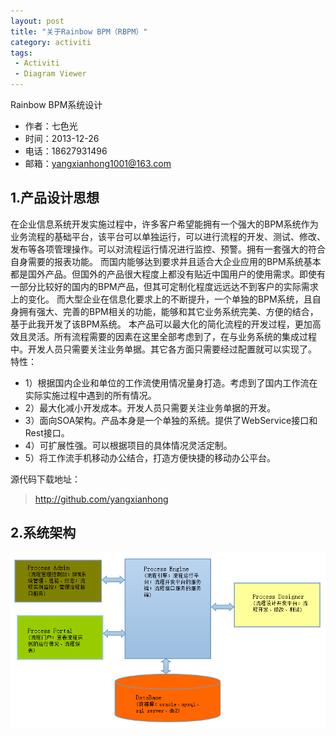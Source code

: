 ```yaml
---
layout: post
title: "关于Rainbow BPM（RBPM）"
category: activiti
tags: 
 - Activiti
 - Diagram Viewer
---
```

Rainbow BPM系统设计

* 作者：七色光 
* 时间：2013-12-26 
* 电话：18627931496 
* 邮箱：yangxianhong1001@163.com

## 1.产品设计思想
   在企业信息系统开发实施过程中，许多客户希望能拥有一个强大的BPM系统作为业务流程的基础平台，该平台可以单独运行，可以进行流程的开发、测试、修改、发布等各项管理操作。可以对流程运行情况进行监控、预警。拥有一套强大的符合自身需要的报表功能。
而国内能够达到要求并且适合大企业应用的BPM系统基本都是国外产品。但国外的产品很大程度上都没有贴近中国用户的使用需求。即使有一部分比较好的国内的BPM产品，但其可定制化程度远远达不到客户的实际需求上的变化。
而大型企业在信息化要求上的不断提升，一个单独的BPM系统，且自身拥有强大、完善的BPM相关的功能，能够和其它业务系统完美、方便的结合，基于此我开发了该BPM系统。
本产品可以最大化的简化流程的开发过程，更加高效且灵活。所有流程需要的因素在这里全部考虑到了，在与业务系统的集成过程中。开发人员只需要关注业务单据。其它各方面只需要经过配置就可以实现了。
特性：

  * 1）根据国内企业和单位的工作流使用情况量身打造。考虑到了国内工作流在实际实施过程中遇到的所有情况。
  * 2）最大化减小开发成本。开发人员只需要关注业务单据的开发。
  * 3）面向SOA架构。产品本身是一个单独的系统。提供了WebService接口和Rest接口。
  * 4）可扩展性强。可以根据项目的具体情况灵活定制。
  * 5）将工作流手机移动办公结合，打造方便快捷的移动办公平台。

源代码下载地址：
> http://github.com/yangxianhong

## 2.系统架构

![](/files/2014/11/pic1.png)
